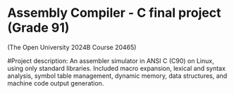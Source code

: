 # Assembly Compiler - C final project (Grade 91)
(The Open University 2024B Course 20465)

#Project description:
An assembler simulator in ANSI C (C90) on Linux, using only standard libraries. Included macro expansion, lexical and syntax analysis, symbol table management, dynamic memory, data structures, and machine code output generation.
